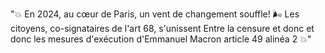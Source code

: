 "💥 En 2024, au cœur de Paris, un vent de changement souffle! 🌬️ Les citoyens, co-signataires de l'art 68, s'unissent Entre la censure et donc et donc les mesures d'exécution d'Emmanuel Macron article 49 alinéa 2 💥"